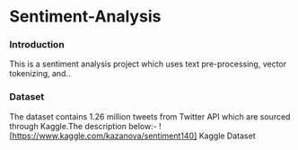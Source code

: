 # Sentiment-Analysis

### Introduction
This is a sentiment analysis project which uses text pre-processing, vector tokenizing, and..

### Dataset
The dataset contains 1.26 million tweets from Twitter API which are sourced through Kaggle.The description below:-
  ![https://www.kaggle.com/kazanova/sentiment140] Kaggle Dataset

